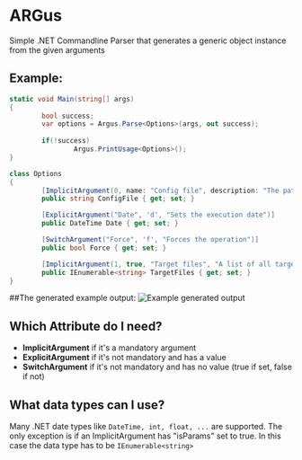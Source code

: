 # ARGus
Simple .NET Commandline Parser that generates a generic object instance from the given arguments

## Example:
``` csharp
static void Main(string[] args)
{
        bool success;
        var options = Argus.Parse<Options>(args, out success);
            
        if(!success)
                Argus.PrintUsage<Options>();
}

class Options
{
        [ImplicitArgument(0, name: "Config file", description: "The path to the config file")]
        public string ConfigFile { get; set; }

        [ExplicitArgument("Date", 'd', "Sets the execution date")]
        public DateTime Date { get; set; }

        [SwitchArgument("Force", 'f', "Forces the operation")]
        public bool Force { get; set; }

        [ImplicitArgument(1, true, "Target files", "A list of all target files")]
        public IEnumerable<string> TargetFiles { get; set; }
}
```


##The generated example output:
![Example generated output](http://i.imgur.com/fqDDBsd.png)


## Which Attribute do I need?

* __ImplicitArgument__ if it's a mandatory argument
* __ExplicitArgument__ if it's not mandatory and has a value
* __SwitchArgument__ if it's not mandatory and has no value (true if set, false if not)


## What data types can I use?

Many .NET date types like ```DateTime, int, float, ...``` are supported. The only exception is if an ImplicitArgument has "isParams" set to true. In this case the data type has to be ```IEnumerable<string>```
